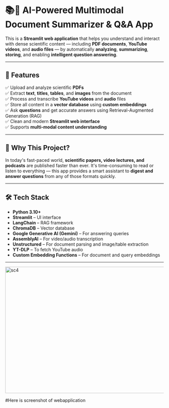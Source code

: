 # 📚🧠 AI-Powered Multimodal Document Summarizer & Q&A App

This is a **Streamlit web application** that helps you understand and interact with dense scientific content — including **PDF documents**, **YouTube videos**, and **audio files** — by automatically **analyzing**, **summarizing**, **storing**, and enabling **intelligent question answering**.

---

## 🚀 Features

✅ Upload and analyze scientific **PDFs**  
✅ Extract **text**, **titles**, **tables**, and **images** from the document  
✅ Process and transcribe **YouTube videos** and **audio** files  
✅ Store all content in a **vector database** using **custom embeddings**  
✅ Ask **questions** and get accurate answers using Retrieval-Augmented Generation (RAG)  
✅ Clean and modern **Streamlit web interface**  
✅ Supports **multi-modal content understanding**

---

## 🧠 Why This Project?

In today's fast-paced world, **scientific papers, video lectures, and podcasts** are published faster than ever. It's time-consuming to read or listen to everything — this app provides a smart assistant to **digest and answer questions** from any of those formats quickly.

---

## 🛠️ Tech Stack

- **Python 3.10+**
- **Streamlit** – UI interface
- **LangChain** – RAG framework
- **ChromaDB** – Vector database
- **Google Generative AI (Gemini)** – For answering queries
- **AssemblyAI** – For video/audio transcription
- **Unstructured** – For document parsing and image/table extraction
- **YT-DLP** – To fetch YouTube audio
- **Custom Embedding Functions** – For document and query embeddings

---
<img src="https://github.com/user-attachments/assets/0b571750-3185-423b-9c03-bd1f4a900333" alt="sc4" width="600" height="400">

#Here is screenshot of webapplication


